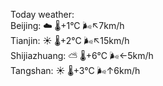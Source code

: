 Today weather:  
Beijing: ☁️ 🌡️+1°C 🌬️↖7km/h  
Tianjin: ☀️ 🌡️+2°C 🌬️↖15km/h  
Shijiazhuang: ⛅️  🌡️+6°C 🌬️←5km/h  
Tangshan: ☀️ 🌡️+3°C 🌬️↑6km/h  

